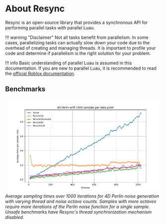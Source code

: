 # About Resync

Resync is an open-source library that provides a synchronous API for performing parallel tasks with parallel Luau.

!!! warning "Disclaimer"
    Not all tasks benefit from parallelism. In some cases, parallelizing tasks can actually slow down your code due to the overhead of creating and managing threads. It is important to profile your code and determine if parallelism is the right solution for your problem.

!!! info
    Basic understanding of parallel Luau is assumed in this documentation. If you are new to parallel Luau, it is recommended to read the [official Roblox documentation](https://create.roblox.com/docs/scripting/multithreading).

## Benchmarks

![Graph of 4D Perlin noise benchmark results](assets/resync_parallel_benchmark.png)
*Average sampling times over 1000 iterations for 4D Perlin noise generation with varying thread and noise octave counts. Samples with more octaves require more iterations of the Perlin noise function for a single sample. Unsafe benchmarks have Resync's thread synchronization mechanism disabled.*

